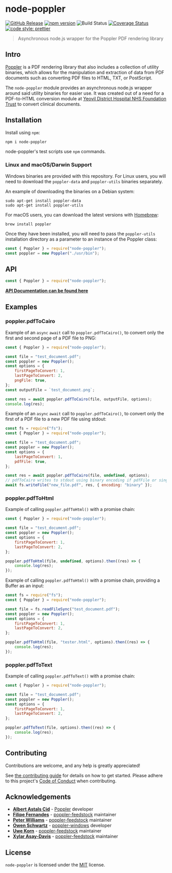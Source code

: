# node-poppler

[![GitHub Release](https://img.shields.io/github/release/Fdawgs/node-poppler.svg)](https://github.com/Fdawgs/node-poppler/releases/latest/)
[![npm version](https://img.shields.io/npm/v/node-poppler)](https://npmjs.com/package/node-poppler)
![Build Status](https://github.com/Fdawgs/node-poppler/workflows/CI/badge.svg?branch=master)
[![Coverage Status](https://coveralls.io/repos/github/Fdawgs/node-poppler/badge.svg?branch=master)](https://coveralls.io/github/Fdawgs/node-poppler?branch=master)
[![code style: prettier](https://img.shields.io/badge/code_style-prettier-ff69b4.svg?style=flat)](https://github.com/prettier/prettier)

> Asynchronous node.js wrapper for the Poppler PDF rendering library

## Intro

[Poppler](https://poppler.freedesktop.org/) is a PDF rendering library that also includes a collection of utility binaries, which allows for the manipulation and extraction of data from PDF documents such as converting PDF files to HTML, TXT, or PostScript.

The `node-poppler` module provides an asynchronous node.js wrapper around said utility binaries for easier use.
It was created out of a need for a PDF-to-HTML conversion module at [Yeovil District Hospital NHS Foundation Trust](https://yeovilhospital.co.uk/) to convert clinical documents.

## Installation

Install using `npm`:

```bash
npm i node-poppler
```

node-poppler's test scripts use `npm` commands.

### Linux and macOS/Darwin Support

Windows binaries are provided with this repository.
For Linux users, you will need to download the `poppler-data` and `poppler-utils` binaries separately.

An example of downloading the binaries on a Debian system:

```
sudo apt-get install poppler-data
sudo apt-get install poppler-utils
```

For macOS users, you can download the latest versions with [Homebrew](https://brew.sh/):

```
brew install poppler
```

Once they have been installed, you will need to pass the `poppler-utils` installation directory as a parameter to an instance of the Poppler class:

```js
const { Poppler } = require("node-poppler");
const poppler = new Poppler("./usr/bin");
```

## API

```js
const { Poppler } = require("node-poppler");
```

[**API Documentation can be found here**](https://github.com/Fdawgs/node-poppler/blob/master/API.md)

## Examples

### poppler.pdfToCairo

Example of an `async` `await` call to `poppler.pdfToCairo()`, to convert only the first and second page of a PDF file to PNG:

```js
const { Poppler } = require("node-poppler");

const file = "test_document.pdf";
const poppler = new Poppler();
const options = {
	firstPageToConvert: 1,
	lastPageToConvert: 2,
	pngFile: true,
};
const outputFile = `test_document.png`;

const res = await poppler.pdfToCairo(file, outputFile, options);
console.log(res);
```

Example of an `async` `await` call to `poppler.pdfToCairo()`, to convert only the first of a PDF file to a new
PDF file using stdout:

```js
const fs = require("fs");
const { Poppler } = require("node-poppler");

const file = "test_document.pdf";
const poppler = new Poppler();
const options = {
	lastPageToConvert: 1,
	pdfFile: true,
};

const res = await poppler.pdfToCairo(file, undefined, options);
// pdfToCairo writes to stdout using binary encoding if pdfFile or singleFile options are used
await fs.writeFile("new_file.pdf", res, { encoding: "binary" });
```

### poppler.pdfToHtml

Example of calling `poppler.pdfToHtml()` with a promise chain:

```js
const { Poppler } = require("node-poppler");

const file = "test_document.pdf";
const poppler = new Poppler();
const options = {
	firstPageToConvert: 1,
	lastPageToConvert: 2,
};

poppler.pdfToHtml(file, undefined, options).then((res) => {
	console.log(res);
});
```

Example of calling `poppler.pdfToHtml()` with a promise chain, providing a Buffer as an input:

```js
const fs = require("fs");
const { Poppler } = require("node-poppler");

const file = fs.readFileSync("test_document.pdf");
const poppler = new Poppler();
const options = {
	firstPageToConvert: 1,
	lastPageToConvert: 2,
};

poppler.pdfToHtml(file, "tester.html", options).then((res) => {
	console.log(res);
});
```

### poppler.pdfToText

Example of calling `poppler.pdfToText()` with a promise chain:

```js
const { Poppler } = require("node-poppler");

const file = "test_document.pdf";
const poppler = new Poppler();
const options = {
	firstPageToConvert: 1,
	lastPageToConvert: 2,
};

poppler.pdfToText(file, options).then((res) => {
	console.log(res);
});
```

## Contributing

Contributions are welcome, and any help is greatly appreciated!

See [the contributing guide](./CONTRIBUTING.md) for details on how to get started.
Please adhere to this project's [Code of Conduct](./CODE_OF_CONDUCT.md) when contributing.

## Acknowledgements

-   [**Albert Astals Cid**](https://github.com/albert-astals-cid-kdab) - [Poppler](https://poppler.freedesktop.org/) developer
-   [**Filipe Fernandes**](https://github.com/ocefpaf/) - [poppler-feedstock](https://github.com/conda-forge/poppler-feedstock) maintainer
-   [**Peter Williams**](https://github.com/pkgw/) - [poppler-feedstock](https://github.com/conda-forge/poppler-feedstock) maintainer
-   [**Owen Schwartz**](https://github.com/oschwartz10612) - [poppler-windows](https://github.com/oschwartz10612/poppler-windows) developer
-   [**Uwe Korn**](https://github.com/xhochy/) - [poppler-feedstock](https://github.com/conda-forge/poppler-feedstock) maintainer
-   [**Xylar Asay-Davis**](https://github.com/xylar/) - [poppler-feedstock](https://github.com/conda-forge/poppler-feedstock) maintainer

## License

`node-poppler` is licensed under the [MIT](./LICENSE) license.
